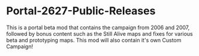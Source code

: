 # Portal-2627-Public-Releases
This is a portal beta mod that contains the campaign from 2006 and 2007, followed by bonus content such as the Still Alive maps and fixes for various beta and prototyping maps. This mod will also contain it's own Custom Campaign!
